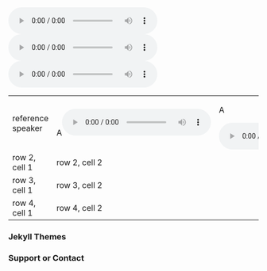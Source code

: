 <audio src="test/LJ005-0090.wav"  controls="controls" loop="loop" preload="auto" >
</audio>
<audio src="test/LJ005-0090.wav" controls></audio>
<audio src="/test/LJ005-0090.wav"  controls="controls" loop="loop" preload="auto" >
</audio>

<table border="0" width="300">
<tr>
<td>reference speaker</td>
<td>A<audio src="test/LJ005-0090.wav" controls width="10"></audio></td>
<td><p>A</p><audio src="test/LJ005-0090.wav" controls></audio></td>
<td><p>A</p><audio src="test/LJ005-0090.wav" controls></audio></td>
</tr>
<tr>
<td>row 2, cell 1</td>
<td>row 2, cell 2</td>
</tr>
 <tr>
<td>row 3, cell 1</td>
<td>row 3, cell 2</td>
</tr>
<tr>
<td>row 4, cell 1</td>
<td>row 4, cell 2</td>
</tr>
</table>

### Jekyll Themes

### Support or Contact

